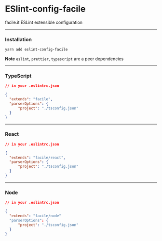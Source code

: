 # ESlint-config-facile

facile.it ESLint extensible configuration

---

### Installation

```sh
yarn add eslint-config-facile
```

**Note** `eslint`, `prettier`, `typescript` are a peer dependencies

---

### TypeScript

```json
// in your .eslintrc.json

{
  "extends": "facile",
  "parserOptions": {
      "project": "./tsconfig.json"
  }
}
```

---

### React

```json
// in your .eslintrc.json

{
  "extends": "facile/react",
  "parserOptions": {
      "project": "./tsconfig.json"
  }
}
```

---

### Node

```json
// in your .eslintrc.json

{
  "extends": "facile/node"
  "parserOptions": {
      "project": "./tsconfig.json"
  }
}
```
